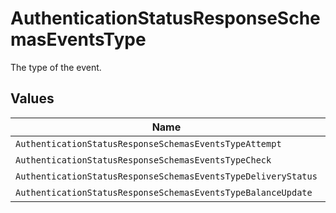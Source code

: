 # AuthenticationStatusResponseSchemasEventsType

The type of the event.


## Values

| Name                                                          | Value                                                         |
| ------------------------------------------------------------- | ------------------------------------------------------------- |
| `AuthenticationStatusResponseSchemasEventsTypeAttempt`        | attempt                                                       |
| `AuthenticationStatusResponseSchemasEventsTypeCheck`          | check                                                         |
| `AuthenticationStatusResponseSchemasEventsTypeDeliveryStatus` | delivery_status                                               |
| `AuthenticationStatusResponseSchemasEventsTypeBalanceUpdate`  | balance_update                                                |
